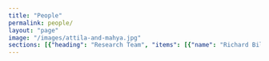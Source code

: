 ```yaml
---
title: "People"
permalink: people/
layout: "page"
image: "/images/attila-and-mahya.jpg"
sections: [{"heading": "Research Team", "items": [{"name": "Richard Billingsley", "link": "", "photo": "", "employer": "", "researchtopic": "", "bio": "\nRichard Billingsley does research into deep learning and its application for robotics.\nHe has previously co-founded fin-tech startups in Malaysia and Silicon Valley with products used by international brokers and investment banks."}, {"name": "Jesse Clark", "link": "http://jessejohnclark.com/", "photo": "", "employer": "", "researchtopic": "", "bio": "Jesse Clark is a software engineer who has developed applications for a number of Silicon Valley startups. At NASA he worked on databases for the International Space Station and robotic simulations for the Hubble Space Telescope."}, {"name": "Peter G\u00e4rdenfors", "link": "http://www.fil.lu.se/person/PeterGardenfors", "photo": "", "employer": "", "researchtopic": "", "bio": "Peter is one of the world's leading cognitive scientists. He serves on the Nobel Prize Committee and has developed \nseveral breakthrough frameworks for decision making using probabilistic reasoning, belief revision, and conceptual spaces."}, {"name": "Sajjad Haider", "link": "http://sajjadhaider.iba.edu.pk/", "photo": "", "employer": "", "researchtopic": "", "bio": "Sajjad is a Endeavour Fellow and works on Data Analytics and Robotics in the Magic Lab."}, {"name": "Benjamin Johnston", "link": "http://www.benjaminjohnston.com.au/", "photo": "", "employer": "", "researchtopic": "", "bio": "Ben is a UTS Chancellor Fellow working on building intelligent social robots."}, {"name": "Pavlos Peppas", "link": "https://gr.linkedin.com/pub/pavlos-peppas/0/b9b/312", "photo": "", "employer": "", "researchtopic": "", "bio": "Pavlos works on belief reviison methods for intelligent systems."}, {"name": "Henri Prade", "link": "http://www.irit.fr/~Henri.Prade/", "photo": "", "employer": "", "researchtopic": "", "bio": "Henri co-invented Possiblistic Theory and develops innovative methods for modeling uncertainty and risk for decision making."}, {"name": "Xun Wang", "link": "http://xun0.webnode.com", "photo": "", "employer": "", "researchtopic": "", "bio": "Xun is a Chancellors Fellow working on risk management for robot decision making and other mobile technologies. Xun manages Planet KR and the University Apple Academic Development Licence."}, {"name": "Mary-Anne Williams", "link": "http://opensocialrobotics.org", "photo": "/images/Mary-AnnePR2a.png", "employer": "", "researchtopic": "", "bio": "Mary-Anne is a data scientist and roboticist with transdiscipinary expertise in computer science, artificial intelligence, business, and law.  She works in disruptive innovation and bio-inspired technologies that make smart real-time decisions using backgroung knowledge and insights from data analytics."}, {"name": "Steve Wozniak", "link": "http://woz.org/", "photo": "/images/SteveWozniak.JPG", "employer": "", "researchtopic": "", "bio": "Woz, co-founder of Apple Inc, is the Distinguish Professor of Technology. He provides leadership and mentorship\n for students in innovation.  Woz developed the Apple I and II transforming the computer industry. He is \nChief Scientist at Primary Data."}]}, {"heading": "Current Students", "items": [{"name": "Nicholas Dawson", "link": "https://bitsandatoms.co/author/nikolasjdawsongmail-com/", "photo": "", "employer": "", "researchtopic": "PhD Topic: Impact of Robots on Society", "bio": ""}, {"name": "Sarita Herse", "link": "", "photo": "", "employer": "", "researchtopic": "PhD Topic: Reliable Social Robots", "bio": ""}, {"name": "Chand", "link": "", "photo": "", "employer": "", "researchtopic": "PhD Topic: Fog Robotics", "bio": ""}, {"name": "Sammy Pfeiffer", "link": "", "photo": "/images/Sam_TIAGo.jpg", "employer": "", "researchtopic": "PhD Topic: Making robots autonomous", "bio": "Sam is a versatile robotics engineer from the [UPC: BarcelonaTech](http://www.upc.edu/?set_language=en) who has been working in robotics as a hobby, as part of his role in the [UPC Robotics Club](http://aess.upc.es/) and as part of his job at [PAL Robotics](http://www.pal-robotics.com/en/home/) bringing to life their humanoid platforms. Sam has worked developing drivers, low level control, navigation, manipulation, perception, robot behaviours, human robot interfaces and many other challenges found during his career.\n\nNow he works on robot teleoperation and human detection to have the necessary tools to eventually make robots able to perceive their surroundings and act accordingly."}, {"name": "Meg Tonkin", "link": "", "photo": "", "employer": "", "researchtopic": "PhD Topic: Social Robotics", "bio": "Meg is researching and experimenting in social robotics. Her PhD investigates privacy expectations and perceptions in human robot interaction."}, {"name": "Jonathan Vitale", "link": "http://jonathan-vitale.netsons.org/", "photo": "", "employer": "", "researchtopic": "PhD Topic: Robot Representations of Emotions through Social Signals", "bio": "Jonathan graduated from University of Milan in Digital Communication and Computer Science. His PhD investigation is the representation of emotions in social robots through social signals and models of artificial empathy. Other interests include: Human-Robot social interactions, developmental robotics, affective computing, cognitive sciences/psychology/neuroscience of emotions, biologically inspired models for robots intelligence, dimensionality reduction and manifolds learning, roboethics."}, {"name": "Mahya Mirzaei Poueinag", "link": "", "photo": "", "employer": "", "researchtopic": "PhD Topic: Disruptive Innovation in Financial Services", "bio": "Mahya trained as a space engineer. She is working on human-centric disruptive innovations in financial services. She works with CBA and received a 2015  IBM PhD Fellowship, and 2015 Australia Computer Society Foundation Fellowship."}, {"name": "Muh. Anshar", "link": "http://unhas.ac.id/anshar", "photo": "", "employer": "", "researchtopic": "PhD Topic: Robot Empathy and Artificial  Pain", "bio": "Muh Anshar  commences his PhD study in 2012 under the scheme of Australian Leadership Scholarship which is a prestigious award for young leaders in their speficied fields. Graduated from UTS in 2009 with a Master's Degree by Research in  the field of machine learning application for evolving robot locomotion. Current research interest is Artificial Pain, Self-Awareness Framework for Robot and Robot Empathy. "}, {"name": "Pramod Parajuli", "link": "", "photo": "", "employer": "", "researchtopic": "PhD Topic: Risk Management", "bio": "Pramod is from Nepal and working on an innovative framework for risk management in decision making."}, {"name": "Srinivas Madhisetty", "link": "", "photo": "", "employer": "", "researchtopic": "PhD Topic: Privacy on Social Media", "bio": "Sri is a lecturer in the School of Software at UTS and is developing a new framework for managing privacy on social media."}, {"name": "Syed Ali Raza", "link": "", "photo": "", "employer": "", "researchtopic": "PhD Topic: Robot Learning through Mimicry", "bio": "Ali is the lead software designer for the Karachi Koala robot soccer team. He is developing his PhD project in robot learning by imitating humans."}, {"name": "Sylvan Rudduck", "link": "https://www.youtube.com/watch?v=EydJFgVeLO0", "photo": "", "employer": "", "researchtopic": "PhD Topic: Invention and Protecting IP", "bio": "Sylvan is innovative developing methods for determining how to best represent ideas in patent claims with a focus on the role of diagrams."}]}, {"heading": "Collaborators", "items": [{"name": "Softbank", "link": "https://www.softbank.jp/en/robot/", "photo": "", "employer": "", "researchtopic": "", "bio": ""}, {"name": "Commonwealth Bank", "link": "http://www.commbank.com.au", "photo": "", "employer": "", "researchtopic": "", "bio": ""}, {"name": "Cisco", "link": "http://www.cisco.com/", "photo": "", "employer": "", "researchtopic": "", "bio": ""}, {"name": "Danmarks National Bank", "link": "https://www.nationalbanken.dk/en/Pages/default.aspx", "photo": "", "employer": "", "researchtopic": "", "bio": ""}, {"name": "Disrupt", "link": "http://disruptdevs.com/", "photo": "", "employer": "", "researchtopic": "", "bio": ""}, {"name": "Ernst and Young", "link": "http://www.ey.com/AU/en/home", "photo": "", "employer": "", "researchtopic": "", "bio": ""}, {"name": "Google", "link": "http://www.google.com", "photo": "", "employer": "", "researchtopic": "", "bio": ""}, {"name": "IBM", "link": "http://www.ibm.com", "photo": "", "employer": "", "researchtopic": "", "bio": ""}, {"name": "LinkedIn", "link": "http://www.linkedin.com", "photo": "", "employer": "", "researchtopic": "", "bio": ""}, {"name": "Samsung", "link": "http://www.samsung.com", "photo": "", "employer": "", "researchtopic": "", "bio": ""}, {"name": "Sony", "link": "http://www.sony.com", "photo": "", "employer": "", "researchtopic": "", "bio": ""}, {"name": "Telstra", "link": "http://www.telstra.com", "photo": "", "employer": "", "researchtopic": "", "bio": ""}, {"name": "Visual Risk", "link": "http://www.visualrisk.com", "photo": "", "employer": "", "researchtopic": "", "bio": ""}]}, {"heading": "Graduates", "items": [{"name": "Astrid Zeman", "link": "https://www.linkedin.com/pub/astrid-zeman/5/945/a9", "photo": "/images/Astrid Zeman.jpg", "employer": "University of Melbourne", "researchtopic": "Topic: Decision Making and Strategic Behaviours", "bio": ""}, {"name": "Benjamin Johnston", "link": "http://www.benjaminjohnston.com.au/", "photo": "", "employer": "UTS Magic Lab", "researchtopic": "Topic: Commonsense Reasoning", "bio": ""}, {"name": "Cameron Batt", "link": "http://cameronbatt.com", "photo": "/images/Cameron Batt.jpg", "employer": "Car startup, Co-Founder / Designer at Helperific & Study Socket", "researchtopic": "Topic: Designing Intelligent Behaviours", "bio": ""}, {"name": "Christopher Stanton", "link": "http://marcs.uws.edu.au/people/christopher-stanton", "photo": "", "employer": "Marc Institute, WSU", "researchtopic": "Topic: Cognitive Robotics ", "bio": ""}, {"name": "Dinesh Gurram", "link": "https://www.linkedin.com/pub/dinesh-gurram/2/505/478", "photo": "", "employer": "World Nomads Group", "researchtopic": "Topic: Robot Locomotion", "bio": ""}, {"name": "Edward Ratanasena", "link": "https://www.linkedin.com/pub/edward-ratanasena/21/a0a/649", "photo": "/images/Edward Ratanasena.jpg", "employer": "Accenture", "researchtopic": "Topic: Learning New Skills", "bio": ""}, {"name": "Edward Wei", "link": "http://www.uts.edu.au/staff/edward.wei", "photo": "", "employer": "UTS Business School", "researchtopic": "Topic: Strategic Decision Making", "bio": ""}, {"name": "Francis Ilagan", "link": "", "photo": "", "employer": "", "researchtopic": "Topic: iPad Application Design ", "bio": ""}, {"name": "Hong Son Nguyen", "link": "", "photo": "", "employer": "", "researchtopic": "Topic: Designing Robot Plans", "bio": ""}, {"name": "James Hornitzky", "link": "https://www.linkedin.com/pub/james-hornitzky/12/2a5/74", "photo": "/images/James Hornitzky.jpg", "employer": "Founder, Leafcutter Creative Digital", "researchtopic": "Topic: Leading Innovation and Enterprise in Organisations", "bio": ""}, {"name": "Javier Vazquez Romera", "link": "https://es.linkedin.com/in/jvazquezromera", "photo": "", "employer": "AZKOYEN Payment Technologies", "researchtopic": "Topic: Interactive Knowledge Management", "bio": ""}, {"name": "Jebrin Sharawneh", "link": "", "photo": "", "employer": "IT Consultant", "researchtopic": "Topic: Risk Management: Strategies based on Follow the Leader", "bio": ""}, {"name": "Jenny Lui", "link": "https://www.linkedin.com/profile/view?id=116861319", "photo": "", "employer": "ResMed", "researchtopic": "Topic: Teaching and Learning Skills", "bio": ""}, {"name": "Liam Tong", "link": "https://www.linkedin.com/in/liamtong", "photo": "", "employer": "Google Apps Deployment Engineer", "researchtopic": "Topic: Reactive and Strategic Behaviour", "bio": ""}, {"name": "Manh Tuan Vu", "link": "", "photo": "", "employer": "", "researchtopic": "Topic: Attention based Decision Making", "bio": ""}, {"name": "Mario Ye", "link": "http://www.linkedin.com/pub/mario-ye/20/393/675", "photo": "/images/Mario Ye.jpg", "employer": "Software Engineer at Apple", "researchtopic": "Topic: Intelligent Decision Making", "bio": ""}, {"name": "Michael Trieu", "link": "https://au.linkedin.com/in/mtrieu", "photo": "", "employer": "Principal Systems Engineer at Cochlear", "researchtopic": "Topic: Action and Control", "bio": ""}, {"name": "Michelle Youssef", "link": "https://www.linkedin.com/pub/michelle-youssef/52/86a/102", "photo": "/images/Michelle Youssef.jpg", "employer": "Engineer at Provecta Process Automation", "researchtopic": "Topic: Learning New Skills through Imitation", "bio": ""}, {"name": "Nima Ramezani", "link": "https://www.linkedin.com/in/nima-ramezani-85730658", "photo": "", "employer": "CBA", "researchtopic": "Topic: Natural robot motion", "bio": ""}, {"name": "Nicholas Agnew", "link": "", "photo": "", "employer": "AWE Limited", "researchtopic": "Topic: Behaviour by Design", "bio": ""}, {"name": "Numi Tran", "link": "https://www.linkedin.com/pub/numi-tran/4/417/85", "photo": "", "employer": "IBM", "researchtopic": "Topic: Agent Design Methodologies", "bio": ""}, {"name": "Peter Brownlow", "link": "https://www.linkedin.com/profile/view?id=3177043", "photo": "", "employer": "Atlassian", "researchtopic": "Topic: Object Recognition", "bio": ""}, {"name": "Rony Novianto", "link": "http://ronynovianto.com/", "photo": "", "employer": "UTS Magic Lab", "researchtopic": "Topic: Bio-Inspired Cognitive Archtiectures for Robots", "bio": ""}, {"name": "Shan Chen", "link": "", "photo": "", "employer": "USP", "researchtopic": "Topic: Privacy and Personal Information Management", "bio": ""}, {"name": "Shaukat Abedi", "link": "", "photo": "/images/PR2lowresM-AShaukat.jpg", "employer": "UTS ", "researchtopic": "Topic: Recognising Human Activities using Vision", "bio": ""}, {"name": "Suku Sinnappan ", "link": "https://au.linkedin.com/in/drsuku", "photo": "", "employer": "Swinburne University", "researchtopic": "Topic: Brand Personality ", "bio": ""}, {"name": "Wei Liu", "link": "http://www.uwa.edu.au/people/wei.liu", "photo": "", "employer": "University of Western Australia", "researchtopic": "Topic: Agent-Oriented Belief Revision.", "bio": ""}, {"name": "Wei Wang", "link": "", "photo": "", "employer": "Qilu Industrial University", "researchtopic": "Topic: Robot Peer Learning", "bio": ""}, {"name": "Xun Wang", "link": "https://au.linkedin.com/pub/xun-wang/13/a92/604", "photo": "", "employer": "UTS Magic Lab", "researchtopic": "Topic: Decision Making under Risk and Uncertainty", "bio": ""}, {"name": "Yohan Hartanto", "link": "https://www.linkedin.com/in/yohanhartanto", "photo": "", "employer": "Twitter", "researchtopic": "Topic: Navigation and Planning", "bio": ""}, {"name": "Yves-Alexandre vander Schelden", "link": "https://www.linkedin.com/in/yavanderschelden", "photo": "", "employer": "D'Ieteren, Belgium", "researchtopic": "Topic: Decision Making and Intelligent Action", "bio": ""}]}, {"heading": "Research Collaborators and Visitors", "items": [{"name": "Alankar Karol", "link": "http://www.visualrisk.com/about/", "photo": "", "employer": "Visual Risk", "researchtopic": "", "bio": ""}, {"name": "Bernhard Nebel", "link": "http://www2.informatik.uni-freiburg.de/~nebel/", "photo": "", "employer": "University of Frieberg", "researchtopic": "", "bio": ""}, {"name": "Bruce Bargmeyer", "link": "http://dst.lbl.gov/people.php?p=BruceBargmeyer", "photo": "", "employer": "UC Berkeley", "researchtopic": "", "bio": ""}, {"name": "Chris Welty", "link": "http://en.wikipedia.org/wiki/Chris_Welty", "photo": "", "employer": "Google", "researchtopic": "", "bio": ""}, {"name": "Daniel Marlay", "link": "https://au.linkedin.com/pub/daniel-marlay/2/1b4/859", "photo": "", "employer": "Ernst and Young", "researchtopic": "", "bio": ""}, {"name": "David Makinson", "link": "http://en.wikipedia.org/wiki/David_Makinson", "photo": "", "employer": "Kings College London", "researchtopic": "", "bio": ""}, {"name": "Harry Surden", "link": "http://www.harrysurden.com/wordpress/", "photo": "", "employer": "Stanford University and University of Colorado", "researchtopic": "", "bio": ""}, {"name": "Henry Bard", "link": "https://www.linkedin.com/in/henrybard", "photo": "", "employer": "UBER USA", "researchtopic": "", "bio": ""}, {"name": "Hugo Romat", "link": "http://hugo.romat.free.fr/", "photo": "", "employer": "\u00c9cole Nationale Sup\u00e9rieure de Cognitique (ENSC)", "researchtopic": "", "bio": ""}, {"name": "Georg Gottlob", "link": "https://www.cs.ox.ac.uk/people/georg.gottlob/", "photo": "", "employer": "Oxford University", "researchtopic": "", "bio": ""}, {"name": "Ian Horrocks", "link": "http://www.cs.ox.ac.uk/ian.horrocks/", "photo": "", "employer": "Oxford University", "researchtopic": "", "bio": ""}, {"name": "John McCarthy", "link": "http://jmc.stanford.edu", "photo": "", "employer": "Stanford University", "researchtopic": "", "bio": ""}, {"name": "John Mylopoulos", "link": "http://www.cs.toronto.edu/~jm/", "photo": "", "employer": "University of Toronto", "researchtopic": "", "bio": ""}, {"name": "John Salasin", "link": "https://www.linkedin.com/pub/john-salasin/0/105/481", "photo": "", "employer": "DARPA", "researchtopic": "", "bio": ""}, {"name": "Michael Genesereth", "link": "http://logic.stanford.edu/people/genesereth/genesereth.html", "photo": "", "employer": "Stanford University", "researchtopic": "", "bio": ""}, {"name": "Niels Bjorn-Andersen", "link": "https://dk.linkedin.com/pub/niels-bj\u00f8rn-andersen/0/53/492", "photo": "", "employer": "Copenhagen Business School, Denmark", "researchtopic": "", "bio": ""}, {"name": "Patrick Doherty", "link": "https://se.linkedin.com/pub/patrick-doherty/99/698/57a", "photo": "", "employer": "Linkopping University", "researchtopic": "", "bio": ""}, {"name": "Padraig Byrne", "link": "https://www.linkedin.com/in/padraigbyrne", "photo": "", "employer": "Byrne Data", "researchtopic": "", "bio": ""}, {"name": "Portia Cerny", "link": "https://au.linkedin.com/in/portiacerny", "photo": "", "employer": "Ernst and Young", "researchtopic": "", "bio": ""}, {"name": "Reuben Coppa", "link": "https://www.linkedin.com/in/reubencoppa", "photo": "", "employer": "Disrupt", "researchtopic": "", "bio": ""}, {"name": "Roland Vogl", "link": "https://www.law.stanford.edu/profile/roland-vogl", "photo": "", "employer": "Stanford University", "researchtopic": "", "bio": ""}, {"name": "Xiaoping Chen", "link": "http://www.wrighteagle.org/en/people/xpchen.php", "photo": "", "employer": "University of Science and Technology of China", "researchtopic": "", "bio": ""}]}]
---
```

